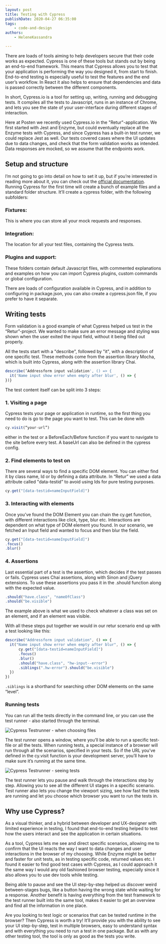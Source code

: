 ```yaml
---
layout: post
title: Testing with Cypress
publishDate: 2020-04-27 06:35:00
tags: 
    - code-and-design
authors:
    - HeleneKassandra

---
```


There are loads of tools aiming to help developers secure that their code works as expected. Cypress is one of these tools but stands out by being an end-to-end framework. This means that Cypress allows you to test that your application is performing the way you designed it, from start to finish. End-to-end testing is especially useful to test the features and the end user’s workflow. In React it also helps to ensure that dependencies and data is passed correctly between the different components.

In short, Cypress.io is a tool for setting up, writing, running and debugging tests. It compiles all the tests to Javascript, runs in an instance of Chrome, and lets you see the state of your user-interface during different stages of interaction.

Here at Posten we recently used Cypress.io in the "Retur"-application. We first started with Jest and Enzyme, but could eventually replace all the Enzyme tests with Cypress, and since Cypress has a built-in test runner, we could replace Jest as well. Our tests covered cases where the UI updates due to data changes, and check that the form validation works as intended. Data responses are mocked, so we assume that the endpoints work. 

## Setup and structure
I’m not going to go into detail on how to set it up, but if you’re interested in reading more about it, you can check out the [official documentation](https://docs.cypress.io/guides/overview/why-cypress.html).
Running Cypress for the first time will create a bunch of example files and a standard folder structure. It’ll create a cypress folder, with the following subfolders:

### Fixtures:
This is where you can store all your mock requests and responses.

### Integration:
The location for all your test files, containing the Cypress tests. 

### Plugins and support:
These folders contain default Javascript files, with commented explanations and examples on how you can import Cypress plugins, custom commands or global configuration. 

There are loads of configuration available in Cypress, and in addition to configuring in package.json, you can also create a cypress.json file, if you prefer to have it separate. 

## Writing tests
Form validation is a good example of what Cypress helped us test in the “Retur”-project. We wanted to make sure an error message and styling was shown when the user exited the input field, without it being filled out properly. 

All the tests start with a "describe", followed by "it", with a description of one specific test. These methods come from the assertion library Mocha, which is built into Cypress, along with the assertion library Chai. 

```js
describe(’Addressform input validation', () => {
  it('Name input show error when empty after blur', () => {
})}
```

The test content itself can be split into 3 steps:

### 1. Visiting a page
Cypress tests your page or application in runtime, so the first thing you need to do is go to the page you want to test. 
This can be done with
```js
cy.visit(“your-url”)
```
either in the test or a BeforeEach/Before function if you want to navigate to the site before every test. A baseUrl can also be defined in the cypress config. 

### 2. Find elements to test on
There are several ways to find a specific DOM element. You can either find it by class name, Id or by defining a data attribute. In “Retur” we used a data attribute called "data-testid” to avoid using Ids for pure testing purposes. 
```js
cy.get("[data-testid=nameInputField]")
```

### 3. Interacting with elements
Once you’ve found the DOM Element you can chain the cy.get function, with different interactions like click, type, blur etc. Interactions are dependent on what type of DOM element you found. In our scenario, we fetched an Input field and wanted to focus and then blur the field.
```js
cy.get("[data-testid=nameInputField]")
.focus()
.blur()
```

### 4. Assertions
Last essential part of a test is the assertion, which decides if the test passes or fails. Cypress uses Chai assertions, along with Sinon and jQuery extensions. 
To use these assertions you pass it in the .should function along with the expected value. 
```js
.should("have.class", "nameOfClass")
.should("be.visible")
```

The example above is what we used to check whatever a class was set on an element, and if an element was visible. 

With all these steps put together we would in our retur scenario end up with a test looking like this:
```js
describe("Addressform input validation", () => {
  it("Name input show error when empty after blur", () => {
      cy.get("[data-testid=nameInputField]")
      .focus()
      .blur()
      .should("have.class", "hw-input--error")
      .siblings(".hw-error").should("be.visible")
  })
})
```
`.siblings` is a shorthand for searching other DOM elements on the same “level”.

### Running tests
You can run all the tests directly in the command line, or you can use the test runner - also started through the terminal.

![Cypress Testrunner - when choosing files](images/cypress_testrunner1.png "Cypress choosing files")

The test runner opens a window, where you’ll be able to run a specific test-file or all the tests. When running tests, a special instance of a browser will run through all the scenarios, specified in your tests. So if the URL you’ve defined in the cy.visit function is your development server, you’ll have to make sure it’s running at the same time.

![Cypress Testrunner - seeing tests ](images/cypress_testrunner2.png "Cypress seeing tests")

The test runner lets you pause and walk through the interactions step by step. Allowing you to see all the different UI stages in a specific scenario. Test runner also lets you change the viewport sizing, see how fast the tests are running and let you choose which browser you want to run the tests in.

## Why use Cypress? 
As a visual thinker, and a hybrid between developer and UX-designer with limited experience in testing, I found that end-to-end testing helped to test how the users interact and see the application in certain situations. 

As a tool, Cypress lets me see and direct specific scenarios, allowing me to confirm that the UI reacts the way I want to data changes and user interactions in the browser of my choosing. While Enzyme might be better and faster for unit tests, as in testing specific code, returned values etc. I found it easier to find good test cases with Cypress, as I could approach it the same way I would any old fashioned browser testing, especially since it also allows you to use dev tools while testing. 

Being able to pause and see the UI step-by-step helped us discover weird between-stages bugs, like a button having the wrong state while waiting for a response. Another benefit is having everything from the test framework to the test runner built into the same tool, makes it easier to get an overview and find all the information in one place. 

Are you looking to test logic or scenarios that can be tested runtime in the browser? Then Cypress is worth a try! It’ll provide you with the ability to see your UI step-by-step, test in multiple browsers, easy to understand syntax and with everything you need to run a test in one package. But as with any other testing tool, the tool is only as good as the tests you write. 
